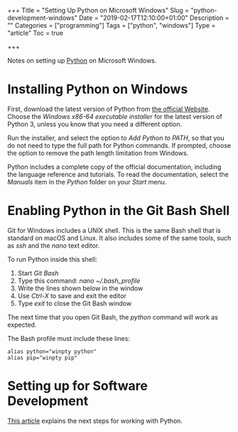 +++
Title = "Setting Up Python on Microsoft Windows"
Slug = "python-development-windows"
Date = "2019-02-17T12:10:00+01:00"
Description = ""
Categories = ["programming"]
Tags = ["python", "windows"]
Type = "article"
Toc = true

+++

Notes on setting up [Python](https://www.python.org/) on Microsoft Windows.

<!--more-->

# Installing Python on Windows

First, download the latest version of Python from [the official
Website](http://www.python.org/). Choose the _Windows x86-64 executable installer_ for the latest version of Python 3, unless you know that you need a different option.

Run the installer, and select the option to _Add Python to PATH_, so that you do not need to type the full path for Python commands. If prompted, choose the option to remove the path length limitation from Windows.

Python includes a complete copy of the official documentation, including the language reference and tutorials. To read the documentation, select the *Manuals* item in the *Python* folder on your *Start* menu. 

# Enabling Python in the Git Bash Shell

Git for Windows includes a UNIX shell. This is the same Bash shell that is standard on macOS and Linux. It also includes some of the same tools, such as _ssh_ and the _nano_ text editor.

To run Python inside this shell:

1. Start _Git Bash_
1. Type this command: _nano ~/.bash\_profile_
1. Write the lines shown below in the window
1. Use *Ctrl-X* to save and exit the editor
1. Type *exit* to close the Git Bash window

The next time that you open Git Bash, the *python* command will work as expected.

The Bash profile must include these lines:

~~~shell
alias python="winpty python"
alias pip="winpty pip"
~~~

# Setting up for Software Development

[This article](https://www.stuartellis.name/articles/python-getting-started) explains the next steps for working with Python.
